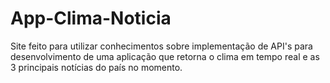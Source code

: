 # App-Clima-Noticia
Site feito para utilizar conhecimentos sobre implementação de API's para desenvolvimento de uma aplicação que retorna o clima em tempo real e as 3 principais notícias do país no momento.
